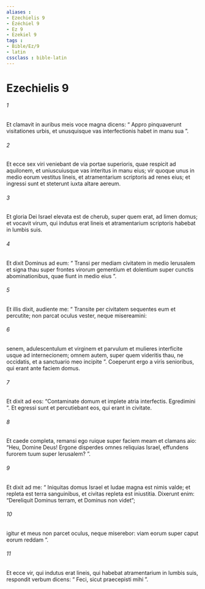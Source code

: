 ```yaml
---
aliases : 
- Ezechielis 9
- Ézéchiel 9
- Ez 9
- Ezekiel 9
tags : 
- Bible/Ez/9
- latin
cssclass : bible-latin
---
```


# Ezechielis 9

###### 1
Et clamavit in auribus meis voce magna dicens: “ Appro pinquaverunt visitationes urbis, et unusquisque vas interfectionis habet in manu sua ”. 
###### 2
Et ecce sex viri veniebant de via portae superioris, quae respicit ad aquilonem, et uniuscuiusque vas interitus in manu eius; vir quoque unus in medio eorum vestitus lineis, et atramentarium scriptoris ad renes eius; et ingressi sunt et steterunt iuxta altare aereum. 
###### 3
Et gloria Dei Israel elevata est de cherub, super quem erat, ad limen domus; et vocavit virum, qui indutus erat lineis et atramentarium scriptoris habebat in lumbis suis. 
###### 4
Et dixit Dominus ad eum: “ Transi per mediam civitatem in medio Ierusalem et signa thau super frontes virorum gementium et dolentium super cunctis abominationibus, quae fiunt in medio eius ”. 
###### 5
Et illis dixit, audiente me: “ Transite per civitatem sequentes eum et percutite; non parcat oculus vester, neque misereamini: 
###### 6
senem, adulescentulum et virginem et parvulum et mulieres interficite usque ad internecionem; omnem autem, super quem videritis thau, ne occidatis, et a sanctuario meo incipite ”. Coeperunt ergo a viris senioribus, qui erant ante faciem domus. 
###### 7
Et dixit ad eos: “Contaminate domum et implete atria interfectis. Egredimini ”. Et egressi sunt et percutiebant eos, qui erant in civitate.
###### 8
Et caede completa, remansi ego ruique super faciem meam et clamans aio: “Heu, Domine Deus! Ergone disperdes omnes reliquias Israel, effundens furorem tuum super Ierusalem? ”. 
###### 9
Et dixit ad me: “ Iniquitas domus Israel et Iudae magna est nimis valde; et repleta est terra sanguinibus, et civitas repleta est iniustitia. Dixerunt enim: “Dereliquit Dominus terram, et Dominus non videt”; 
###### 10
igitur et meus non parcet oculus, neque miserebor: viam eorum super caput eorum reddam ”. 
###### 11
Et ecce vir, qui indutus erat lineis, qui habebat atramentarium in lumbis suis, respondit verbum dicens: “ Feci, sicut praecepisti mihi ”.
